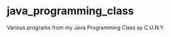 java_programming_class
======================

Various programs from my Java Programming Class ay C.U.N.Y.
